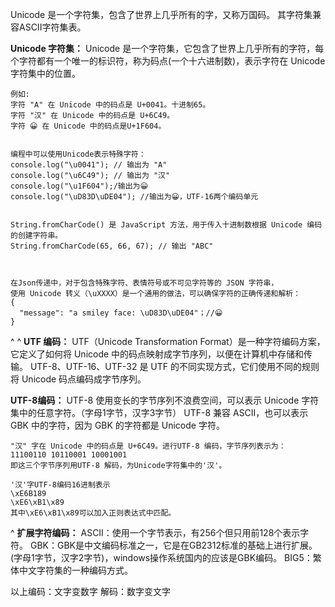 Unicode 是一个字符集，包含了世界上几乎所有的字，又称万国码。
其字符集兼容ASCII字符集表。

**Unicode 字符集：** Unicode 是一个字符集，它包含了世界上几乎所有的字符，每个字符都有一个唯一的标识符，称为码点(一个十六进制数)，表示字符在 Unicode 字符集中的位置。
```
例如:
字符 "A" 在 Unicode 中的码点是 U+0041。十进制65。
字符 "汉" 在 Unicode 中的码点是 U+6C49。
字符 😀 在 Unicode 中的码点是U+1F604。


编程中可以使用Unicode表示特殊字符：
console.log("\u0041"); // 输出为 "A"
console.log("\u6C49"); // 输出为 "汉"
console.log("\u1F604");/输出为😀
console.log("\uD83D\uDE04"); //输出为😀，UTF-16两个编码单元


String.fromCharCode() 是 JavaScript 方法，用于传入十进制数根据 Unicode 编码的创建字符串。
String.fromCharCode(65, 66, 67); // 输出 "ABC"



在Json传递中，对于包含特殊字符、表情符号或不可见字符等的 JSON 字符串，
使用 Unicode 转义（\uXXXX）是一个通用的做法，可以确保字符的正确传递和解析：
{
  "message": "a smiley face: \uD83D\uDE04"；//😀
}
```


^
^
**UTF 编码：** 
UTF（Unicode Transformation Format）是一种字符编码方案，它定义了如何将 Unicode 中的码点映射成字节序列，以便在计算机中存储和传输。
UTF-8、UTF-16、UTF-32 是 UTF 的不同实现方式，它们使用不同的规则将 Unicode 码点编码成字节序列。

**UTF-8编码：**
UTF-8 使用变长的字节序列不浪费空间，可以表示 Unicode 字符集中的任意字符。（字母1字节，汉字3字节）
UTF-8 兼容 ASCII，也可以表示 GBK 中的字符，因为 GBK 的字符都是 Unicode 字符。

```
"汉" 字在 Unicode 中的码点是 U+6C49。进行UTF-8 编码，字节序列表示为：
‭11100110 10110001 10001001‬
即这三个字节序列用UTF-8 解码，为Unicode字符集中的'汉'。

'汉'字UTF-8编码16进制表示
\xE6B189
\xE6\xB1\x89
其中\xE6\xB1\x89可以加入正则表达式中匹配。
```

^
**扩展字符编码：**
ASCII：使用一个字节表示，有256个但只用前128个表示字符。
GBK：GBK是中文编码标准之一，它是在GB2312标准的基础上进行扩展。(字母1字节，汉字2字节)，windows操作系统国内的应该是GBK编码。
BIG5：繁体中文字符集的一种编码方式。

以上编码：文字变数字
解码：数字变文字





